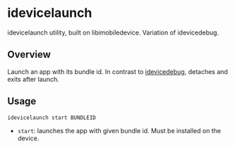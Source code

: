 # idevicelaunch
idevicelaunch utility, built on libimobiledevice. Variation of idevicedebug.

## Overview
Launch an app with its bundle id. In contrast to
[idevicedebug](https://github.com/libimobiledevice/libimobiledevice/blob/master/tools/idevicedebug.c),
detaches and exits after launch.

## Usage
`idevicelaunch start BUNDLEID`

* `start`: launches the app with given bundle id. Must be installed on the device.
